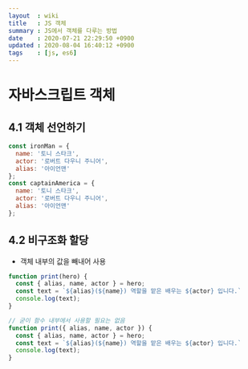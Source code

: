 ```yaml
---
layout  : wiki
title   : JS 객체
summary : JS에서 객체를 다루는 방법
date    : 2020-07-21 22:29:50 +0900
updated : 2020-08-04 16:40:12 +0900
tags    : [js, es6]
---
```


# 자바스크립트 객체
 
## 4.1 객체 선언하기

```jsx
const ironMan = {
  name: '토니 스타크',
  actor: '로버트 다우니 주니어',
  alias: '아이언맨'
};
const captainAmerica = {
  name: '토니 스타크',
  actor: '로버트 다우니 주니어',
  alias: '아이언맨'
};
```

## 4.2 비구조화 할당

- 객체 내부의 값을 빼내어 사용

```jsx
function print(hero) {
  const { alias, name, actor } = hero;
  const text = `${alias}(${name}) 역할을 맡은 배우는 ${actor} 입니다.`
  console.log(text);
}

// 굳이 함수 내부에서 사용할 필요는 없음
function print({ alias, name, actor }) {
  const { alias, name, actor } = hero;
  const text = `${alias}(${name}) 역할을 맡은 배우는 ${actor} 입니다.`
  console.log(text);
}
```
